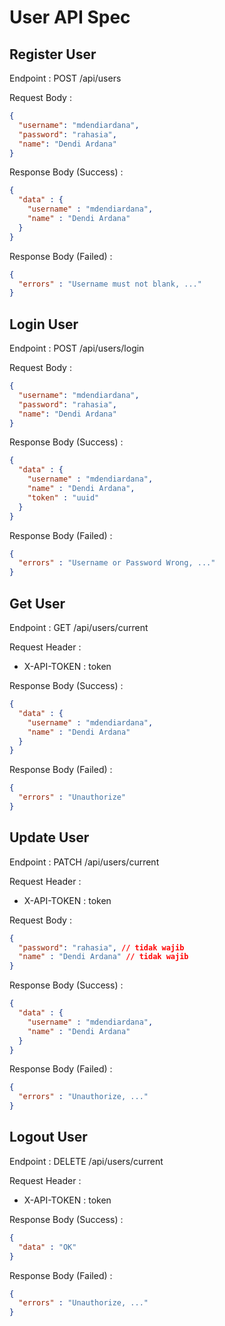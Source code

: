 # User API Spec

## Register User

Endpoint : POST /api/users

Request Body : 

```json
{
  "username": "mdendiardana",
  "password": "rahasia",
  "name": "Dendi Ardana"
}
```

Response Body (Success) :
```json
{
  "data" : {
    "username" : "mdendiardana",
    "name" : "Dendi Ardana"
  }
}
```

Response Body (Failed) :
```json
{
  "errors" : "Username must not blank, ..."
}
```

## Login User

Endpoint : POST /api/users/login

Request Body :

```json
{
  "username": "mdendiardana",
  "password": "rahasia",
  "name": "Dendi Ardana"
}
```

Response Body (Success) :
```json
{
  "data" : {
    "username" : "mdendiardana",
    "name" : "Dendi Ardana",
    "token" : "uuid"
  }
}
```

Response Body (Failed) :
```json
{
  "errors" : "Username or Password Wrong, ..."
}
```

## Get User

Endpoint : GET /api/users/current

Request Header : 
- X-API-TOKEN : token 

Response Body (Success) :
```json
{
  "data" : {
    "username" : "mdendiardana",
    "name" : "Dendi Ardana"
  }
}
```

Response Body (Failed) :
```json
{
  "errors" : "Unauthorize"
}
```

## Update User
Endpoint : PATCH /api/users/current

Request Header :
- X-API-TOKEN : token

Request Body :

```json
{
  "password": "rahasia", // tidak wajib
  "name" : "Dendi Ardana" // tidak wajib 
}
```

Response Body (Success) :
```json
{
  "data" : {
    "username" : "mdendiardana",
    "name" : "Dendi Ardana"
  }
}
```

Response Body (Failed) :
```json
{
  "errors" : "Unauthorize, ..."
}
```

## Logout User

Endpoint : DELETE /api/users/current

Request Header :
- X-API-TOKEN : token

Response Body (Success) :
```json
{
  "data" : "OK"
}
```

Response Body (Failed) :
```json
{
  "errors" : "Unauthorize, ..."
}
```